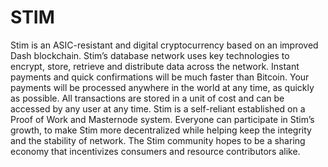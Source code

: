 #  <h1>STIM</h1>

Stim is an  ASIC-resistant and digital cryptocurrency based on an improved Dash blockchain.  Stim’s database network uses key technologies to encrypt, store, retrieve and distribute data across the network. Instant payments and quick confirmations will be much faster than Bitcoin. Your payments will be processed anywhere in the world at any time, as quickly as possible.  All transactions are stored in a unit of cost and can be accessed by any user at any time.
Stim is a self-reliant established on a Proof of Work and Masternode system.  Everyone can participate in Stim’s growth, to make Stim more decentralized while helping keep the integrity and the stability of network.  The Stim community hopes to be a sharing economy that incentivizes consumers and resource contributors alike.
